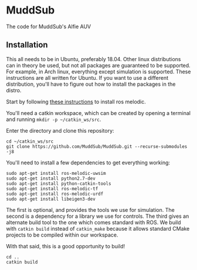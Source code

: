 # MuddSub
The code for MuddSub's Alfie AUV

## Installation

This all needs to be in Ubuntu, preferably 18.04. Other linux distributions can in theory be used, but not all packages are guaranteed to be supported. For example, in Arch linux, everything except simulation is supported. These instructions are all written for Ubuntu. If you want to use a different distribution, you'll have to figure out how to install the packages in the distro.

Start by following [these instructions](http://wiki.ros.org/melodic/Installation/Ubuntu) to install ros melodic. 

You'll need a catkin workspace, which can be created by opening a terminal and running `mkdir -p ~/catkin_ws/src`.

Enter the directory and clone this repository:

```
cd ~/catkin_ws/src 
git clone https://github.com/MuddSub/MuddSub.git --recurse-submodules -j8
```

You'll need to install a few dependencies to get everything working:

```
sudo apt-get install ros-melodic-uwsim
sudo apt-get install python2.7-dev
sudo apt-get install python-catkin-tools
sudo apt-get install ros-melodic-tf
sudo apt-get install ros-melodic-urdf
sudo apt-get install libeigen3-dev
```

The first is optional, and provides the tools we use for simulation. The second is a dependency for a library we use for controls. The third gives an alternate build tool to the one which comes standard with ROS. We build with `catkin build` instead of `catkin_make` because it allows standard CMake projects to be compiled within our workspace.

With that said, this is a good opportunity to build!

```
cd .. 
catkin build
```

